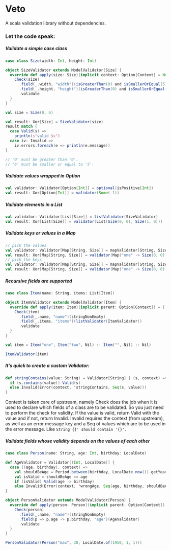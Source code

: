 # Veto
A scala validation library without dependencies.

### Let the code speak:

##### Validate a simple case class
~~~scala
case class Size(width: Int, height: Int)

object SizeValidator extends ModelValidator[Size] {
  override def apply(size: Size)(implicit context: Option[Context] = None) = {
    Check(size)
      .field(_.width, "width")(isGreaterThan(0) and isSmallerOrEqual(5))
      .field(_.height, "height")(isGreaterThan(0) and isSmallerOrEqual(5))
      .validate
  }
}

val size = Size(0, 6)

val result: Xor[Size] = SizeValidator(size) 
result match {
  case Valid(s) =>
    println(s"valid $s")
  case iv: Invalid =>
    iv.errors.foreach(e => println(e.message))
}

// '0' must be greater than '0'.
// '6' must be smaller or equal to '5'.
~~~

##### Validate values wrapped in Option
~~~scala
val validator: Validator[Option[Int]] = optional(isPositive[Int])
val result: Xor[Option[Int]] = validator(Some(-1))
~~~

##### Validate elements in a List
~~~scala
val validator: Validator[List[Size]] = listValidator(SizeValidator)
val result: Xor[List[Size]] = validator(List(Size(0, 0), Size(1, 0)))
~~~

##### Validate keys or values in a Map
~~~scala
// pick the values
val validator: Validator[Map[String, Size]] = mapValidator[String, Size](tuple2Value(stringContains("one")))
val result: Xor[Map[String, Size]] = validator(Map("one" -> Size(0, 0)))
// pick the keys
val validator: Validator[Map[String, Size]] = mapValidator[String, Size](tuple2Key(stringContains("one")))
val result: Xor[Map[String, Size]] = validator(Map("one" -> Size(0, 0)))

~~~

##### Recursive fields are supported
~~~scala
case class Item(name: String, items: List[Item])

object ItemValidator extends ModelValidator[Item] {
  override def apply(item: Item)(implicit parent: Option[Context]) = {
    Check(item)
      .field(_.name, "name")(stringNonEmpty)
      .field(_.items, "items")(listValidator(ItemValidator))
      .validate
  }
}

val item = Item("one", Item("two", Nil) :: Item("", Nil) :: Nil)

ItemValidator(item)
~~~

##### It's quick to create a custom Validator:
~~~scala
def stringContains(value: String) = Validator[String] { (s, context) =>
  if (s.contains(value)) Valid(s)
  else Invalid(Error(context, 'stringContains, Seq(s, value)))
}
~~~
Context is taken care of upstream, namely Check does the job when it is used to declare which fields of a class are to be validated.
So you just need to perform the check for validity. If the value is valid, return Valid with the value and if not, return Invalid. 
Invalid requires the context (from upstream), as well as an error message key and a Seq of values which are to be used in the error message.
Like ```String'{}' should contain '{}'.``` 


##### Validate fields whose validity depends on the values of each other
~~~scala
case class Person(name: String, age: Int, birthday: LocalDate)

def AgeValidator = Validator[(Int, LocalDate)] {
  case ((age, birthday), context) =>
    val shouldBeAge = Period.between(birthday, LocalDate.now()).getYears
    val isValid = shouldBeAge == age
    if (isValid) Valid(age -> birthday)
    else Invalid(Error(context, 'wrongAge, Seq(age, birthday, shouldBeAge)))
}

object PersonValidator extends ModelValidator[Person] {
  override def apply(person: Person)(implicit parent: Option[Context]) = {
    Check(person)
      .field(_.name, "name")(stringNonEmpty)
      .field(p => p.age -> p.birthday, "age")(AgeValidator)
      .validate
  }
}

PersonValidator(Person("max", 30, LocalDate.of(1950, 1, 1)))
~~~
